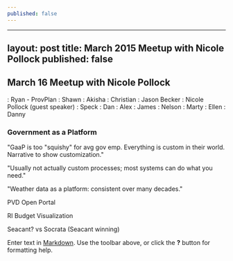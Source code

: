 ```yaml
---
published: false
---
```


---
layout: post
title: March 2015 Meetup with Nicole Pollock
published: false
---

## March 16 Meetup with Nicole Pollock

: Ryan - ProvPlan
: Shawn
: Akisha
: Christian
: Jason Becker
: Nicole Pollock (guest speaker)
: Speck
: Dan
: Alex
: James
: Nelson
: Marty
: Ellen
: Danny

### Government as a Platform

"GaaP is too "squishy" for avg gov emp. Everything is custom in their world. Narrative to show customization."

"Usually not actually custom processes; most systems can do what you need."

"Weather data as a platform: consistent over many decades."

PVD Open Portal

RI Budget Visualization

Seacant? vs Socrata (Seacant winning)





Enter text in [Markdown](http://daringfireball.net/projects/markdown/). Use the toolbar above, or click the **?** button for formatting help.
